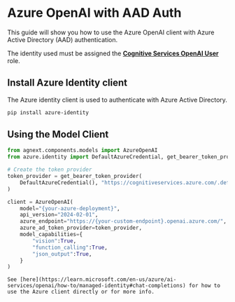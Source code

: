 # Azure OpenAI with AAD Auth

This guide will show you how to use the Azure OpenAI client with Azure Active Directory (AAD) authentication.

The identity used must be assigned the [**Cognitive Services OpenAI User**](https://learn.microsoft.com/en-us/azure/ai-services/openai/how-to/role-based-access-control#cognitive-services-openai-user) role.

## Install Azure Identity client

The Azure identity client is used to authenticate with Azure Active Directory.

```sh
pip install azure-identity
```

## Using the Model Client

```python
from agnext.components.models import AzureOpenAI
from azure.identity import DefaultAzureCredential, get_bearer_token_provider

# Create the token provider
token_provider = get_bearer_token_provider(
    DefaultAzureCredential(), "https://cognitiveservices.azure.com/.default"
)

client = AzureOpenAI(
    model="{your-azure-deployment}",
    api_version="2024-02-01",
    azure_endpoint="https://{your-custom-endpoint}.openai.azure.com/",
    azure_ad_token_provider=token_provider,
    model_capabilities={
        "vision":True,
        "function_calling":True,
        "json_output":True,
    }
)
```

```{note}
See [here](https://learn.microsoft.com/en-us/azure/ai-services/openai/how-to/managed-identity#chat-completions) for how to use the Azure client directly or for more info.
```
